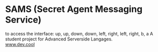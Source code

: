 SAMS (Secret Agent Messaging Service)
==========
to access the interface: up, up, down, down, left, right, left, right, b, a
A student project for Advanced Serverside Langages. <br>
www.dev.cool
